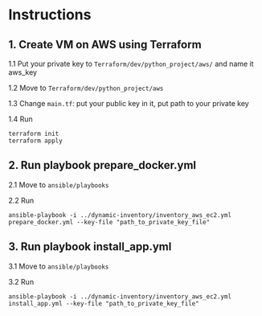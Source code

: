 # Instructions
## 1. Create VM on AWS using Terraform

1.1 Put your private key to ```Terraform/dev/python_project/aws/``` and name it aws_key

1.2 Move to ```Terraform/dev/python_project/aws```

1.3 Change ```main.tf```: put your public key in it, put path to your private key

1.4 Run
```
terraform init
terraform apply
```

## 2. Run playbook prepare_docker.yml
2.1 Move to ```ansible/playbooks```

2.2 Run
```
ansible-playbook -i ../dynamic-inventory/inventory_aws_ec2.yml prepare_docker.yml --key-file "path_to_private_key_file"
```

## 3. Run playbook install_app.yml
3.1 Move to ```ansible/playbooks```

3.2 Run
```
ansible-playbook -i ../dynamic-inventory/inventory_aws_ec2.yml install_app.yml --key-file "path_to_private_key_file"
```
